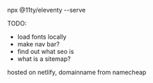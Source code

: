 npx @11ty/eleventy --serve

TODO:
- load fonts locally
- make nav bar?
- find out what seo is
- what is a sitemap?


hosted on netlify, domainname from namecheap
